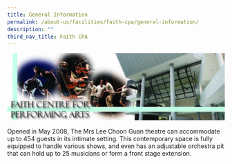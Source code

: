 ```yaml
---
title: General Information
permalink: /about-us/facilities/faith-cpa/general-information/
description: ""
third_nav_title: Faith CPA
---
```

![](/images/CPA%20Banner.jpeg)

Opened in May 2008, The Mrs Lee Choon Guan theatre can accommodate up to 454 guests in its intimate setting. This contemporary space is fully equipped to handle various shows, and even has an adjustable orchestra pit that can hold up to 25 musicians or form a front stage extension.